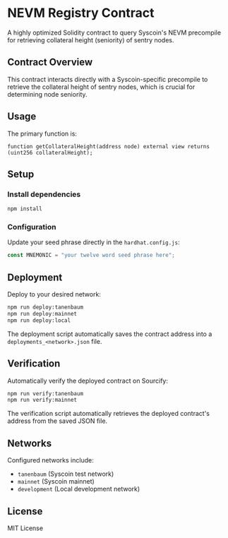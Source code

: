 # NEVM Registry Contract

A highly optimized Solidity contract to query Syscoin's NEVM precompile for retrieving collateral height (seniority) of sentry nodes.

## Contract Overview

This contract interacts directly with a Syscoin-specific precompile to retrieve the collateral height of sentry nodes, which is crucial for determining node seniority.

## Usage

The primary function is:

```solidity
function getCollateralHeight(address node) external view returns (uint256 collateralHeight);
```

## Setup

### Install dependencies

```bash
npm install
```

### Configuration

Update your seed phrase directly in the `hardhat.config.js`:

```javascript
const MNEMONIC = "your twelve word seed phrase here";
```

## Deployment

Deploy to your desired network:

```bash
npm run deploy:tanenbaum
npm run deploy:mainnet
npm run deploy:local
```

The deployment script automatically saves the contract address into a `deployments_<network>.json` file.

## Verification

Automatically verify the deployed contract on Sourcify:

```bash
npm run verify:tanenbaum
npm run verify:mainnet
```

The verification script automatically retrieves the deployed contract's address from the saved JSON file.

## Networks

Configured networks include:
- `tanenbaum` (Syscoin test network)
- `mainnet` (Syscoin mainnet)
- `development` (Local development network)

## License

MIT License

